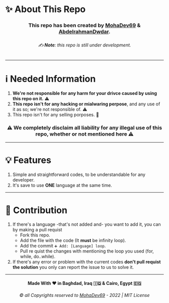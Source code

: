 # ✨ About This Repo
<h3 align="center"> This repo has been created by <a href="https://github.com/MohaDev-69">MohaDev69</a> & <a href="https://github.com/AbdelrahmanDwedar/">AbdelrahmanDwdar</a>. <h3>
  
<h6 align="center"> ✍️ <b>Note</b>: this repo is still under development. <h6>
  
---

# ℹ️ Needed Information
1. **We're not responsible for any harm for your drivce caused by using this repo on it.** ⚠️
2. **This repo isn't for any hacking or mialwaring perpose**, and any use of it as so; we're not responsible of. ⚠️
3. This repo isn't for any selling porposes. 🚫
<h3 align="center"> ⚠️ We completely disclaim all liability for any illegal use of this repo, whether or not mentioned here ⚠️ </h3>

---
  
# 💡 Features
1. Simple and straightforward codes, to be understandable for any developer.
2. It's save to use **ONE** language at the same time.
  
---
  
# 🤝 Contribution
1. If there's a language -that's not added and- you want to add  it, you can by making a pull requist
    - Fork this repo.
    - Add the file with the code (It **must** be infinity loop).
    - Add the commit `➕ Add: [Language] loop`.
    - Pull re quist the changes with mentioning the loop you used (for, while, do..while).
2. If there's any error or problem with the current codes **don't pull requist the solution** you only can report the issue to us to solve it.
  
---

<h4 align="center"> Made With ❤️ in Baghdad, Iraq 🇮🇶 & Cairo, Egypt 🇪🇬</h4>
<h6 align="center">  ©️ all Copyrights reserved to <a href="https://www.mohadev69.xyz">MohaDev69</a> - 2022 | MIT License </h6>
